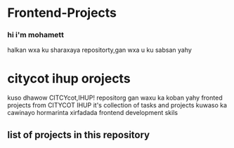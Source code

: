 # Frontend-Projects

### hi i'm mohamett 
halkan wxa ku sharaxaya repositorty,gan wxa u ku sabsan yahy

# citycot ihup orojects

kuso dhawow CITCYcot,IHUP! repositorg gan waxu ka koban yahy fronted projects from CITYCOT IHUP 
it's collection of tasks and projects kuwaso ka cawinayo hormarinta xirfadada frontend development skils

## list of projects in this repository







